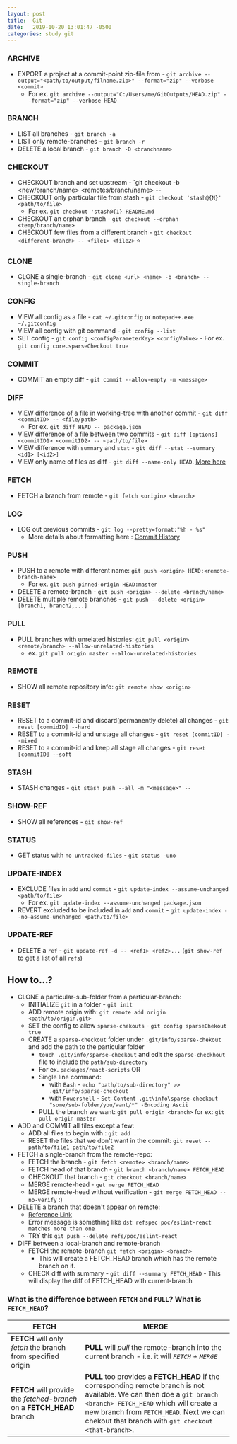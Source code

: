 ```yaml
---
layout: post
title:  Git
date:   2019-10-20 13:01:47 -0500
categories: study git
---
```


### ARCHIVE 
- EXPORT a project at a commit-point zip-file from - `git archive --output="<path/to/output/filname.zip>" --format="zip" --verbose <commit>`
  - For ex. `git archive --output="C:/Users/me/GitOutputs/HEAD.zip" --format="zip" --verbose HEAD`

### BRANCH
- LIST all branches - `git branch -a`
- LIST only remote-branches - `git branch -r`
- DELETE a local branch - `git branch -D <branchname>`

### CHECKOUT
- CHECKOUT branch and set upstream - `git checkout -b <new/branch/name> <remotes/branch/name> --
- CHECKOUT only particular file from stash - `git checkout 'stash@{N}' <path/to/file>`
  - For ex. `git checkout 'stash@{1} README.md`
- CHECKOUT an orphan branch - `git checkout --orphan <temp/branch/name>`
- CHECKOUT few files from a different branch - `git checkout <different-branch> -- <file1> <file2>` :star:

### CLONE
- CLONE a single-branch - `git clone <url> <name> -b <branch> --single-branch`

### CONFIG
- VIEW all config as a file  - `cat ~/.gitconfig` or `notepad++.exe ~/.gitconfig`
- VIEW all config with git command - `git config --list`
- SET config - `git config <configParameterKey> <configValue>` - For ex. `git config core.sparseCheckout true`

### COMMIT
- COMMIT an empty diff - `git commit --allow-empty -m <message>`

### DIFF
- VIEW difference of a file in working-tree with another commit - `git diff <commitID> -- <file/path>`
  - For ex. `git diff HEAD -- package.json`
- VIEW difference of a file between two commits - `git diff [options] <commitID1> <commitID2> -- <path/to/file>`
- VIEW difference with `summary` and `stat` - `git diff --stat --summary <id1> [<id2>]`
- VIEW only name of files as diff - `git diff --name-only HEAD`.  [More here](https://stackoverflow.com/questions/1552340/how-to-list-only-the-file-names-that-changed-between-two-commits)

### FETCH
- FETCH a branch from remote - `git fetch <origin> <branch>`

### LOG
- LOG out previous commits - `git log --pretty=format:"%h - %s"`
  - More details about formatting here : [Commit History](https://git-scm.com/book/en/v2/Git-Basics-Viewing-the-Commit-History)


### PUSH
- PUSH to a remote with different name: `git push <origin> HEAD:<remote-branch-name>`
  - For ex. `git push pinned-origin HEAD:master`
- DELETE a remote-branch - `git push <origin> --delete <branch/name>`
- DELETE multiple remote branches - `git push --delete <origin> [branch1, branch2,...]`

### PULL
- PULL branches with unrelated histories: `git pull <origin> <remote/branch> --allow-unrelated-histories`
  - ex. `git pull origin master --allow-unrelated-histories`

### REMOTE
- SHOW all remote repository info: `git remote show <origin>`

### RESET
- RESET to a commit-id and discard(permanently delete) all changes - `git reset [commidID] --hard`
- RESET to a commit-id and unstage all changes - `git reset [commitID] --mixed`
- RESET to a commit-id and keep all stage all changes - `git reset [commitID] --soft`

### STASH
- STASH changes - `git stash push --all -m "<message>" --`

### SHOW-REF
- SHOW all references - `git show-ref`
 
### STATUS
- GET status with `no untracked-files` - `git status -uno` 

### UPDATE-INDEX
  - EXCLUDE files in `add` and `commit` - `git update-index --assume-unchanged <path/to/file>`
    - For ex. `git update-index --assume-unchanged package.json`
  - REVERT excluded to be included in `add` and `commit` - `git update-index --no-assume-unchanged <path/to/file>`

### UPDATE-REF
  - DELETE a `ref` - `git update-ref -d -- <ref1> <ref2>...` (`git show-ref` to get a list of all `refs`)
 
## How to...?
  - CLONE a particular-sub-folder from a particular-branch:
    - INITIALIZE `git` in a folder - `git init`
    - ADD remote origin with: `git remote add origin <path/to/origin.git>` 
    - SET the config to allow `sparse-chekouts` - `git config sparseChekout true`
    - CREATE a `sparse-checkout` folder under `.git/info/sparse-chekout` and add the path to the particular folder
      - `touch .git/info/sparse-checkout` and edit the `sparse-checkhout` file to include the `path/sub-directory`
      - For ex. `packages/react-scripts` OR 
      - Single line command:
        - with `Bash` - `echo "path/to/sub-directory" >> .git/info/sparse-checkout`
        - with `Powershell` - `Set-Content .git\info\sparse-checkout "some/sub-folder/you/want/*" -Encoding Ascii`
      - PULL the branch we want: `git pull origin <branch>` for ex: `git pull origin master`
  - ADD and COMMIT all files except a few:
    - ADD all files to begin with : `git add .`
    - RESET the files that we don't want in the commit: `git reset -- path/to/file1 path/to/file2`
  - FETCH a single-branch from the remote-repo:
    - FETCH the branch - `git fetch <remote> <branch/name>`
    - FETCH head of that branch - `git branch <branch/name> FETCH_HEAD`
    - CHECKOUT that branch - `git checkout <branch/name>`
    - MERGE remote-head - `get merge FETCH_HEAD`
    - MERGE remote-head without verification - `git merge FETCH_HEAD --no-verify`  :)
  - DELETE a branch that doesn't appear on remote: 
    - [Reference Link](https://stackoverflow.com/questions/9378760/git-push-local-branch-with-same-name-as-remote-tag)
    - Error message is something like `dst refspec poc/eslint-react matches more than one`
    - TRY this `git push --delete refs/poc/eslint-react`
  - DIFF between a local-branch and remote-branch
    - FETCH the remote-branch `git fetch <origin> <branch>`
      - This will create a FETCH_HEAD branch which has the remote branch on it.
    - CHECK diff with summary - `git diff --summary FETCH_HEAD` - This will display the diff of FETCH_HEAD with current-branch 
    
### What is the difference between `FETCH` and `PULL`? What is `FETCH_HEAD`?
FETCH | MERGE
------|-------
**FETCH** will only *fetch* the branch from specified origin | **PULL** will *pull* the remote-branch into the current branch - i.e. it will *`FETCH` + `MERGE`*
**FETCH** will provide the *fetched-branch* on a **FETCH_HEAD** branch | **PULL** too provides a **FETCH_HEAD** if the corresponding remote branch is not available.  We can then doe a `git branch <branch> FETCH_HEAD` which will create a new branch from `FETCH_HEAD`.  Next we can chekout that branch with `git checkout <that-branch>`.

